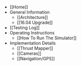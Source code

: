 * [[Home]]
* General Information
    * [[Architecture]]
    * [[16.04 Upgrade]]
* [[Testing Log]]
* Operating Instructions
    * [[How To Run The Simulator]]
* Implementation Details
    * [[Thrust Mapper]]
    * [[Cameras]]
    * [[Navigation/GPS]]